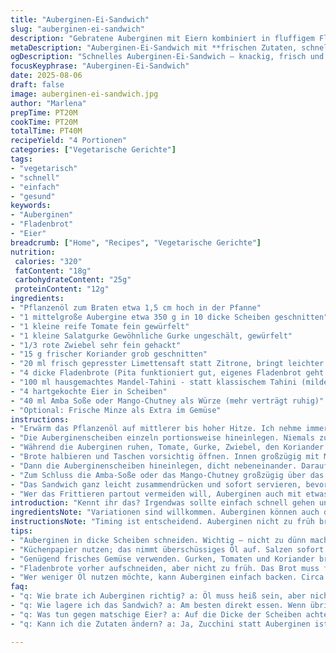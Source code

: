 ```yaml
---
title: "Auberginen-Ei-Sandwich"
slug: "auberginen-ei-sandwich"
description: "Gebratene Auberginen mit Eiern kombiniert in fluffigem Fladenbrot. Frisches Gemüse, würzige Soßen und Zitronensaft sorgen für Frische und Tiefe. Einfach, schnell, vegetarisch und ohne Milchprodukte oder Nüsse. Alternativen für Zutaten und Tipps für knusprige Auberginenränder ohne zu viel Öl. Perfekt für den schnellen Mittag oder entspanntes Abendbrot. Aromatisches Amba oder fruchtiges Mango-Chutney bringt den letzten Kick mit sich."
metaDescription: "Auberginen-Ei-Sandwich mit **frischen Zutaten, schnell zubereitet und perfekt für jede Gelegenheit**"
ogDescription: "Schnelles Auberginen-Ei-Sandwich – knackig, frisch und sättigend. Ideal für Mittagessen und gemütliche Abende"
focusKeyphrase: "Auberginen-Ei-Sandwich"
date: 2025-08-06
draft: false
image: auberginen-ei-sandwich.jpg
author: "Marlena"
prepTime: PT20M
cookTime: PT20M
totalTime: PT40M
recipeYield: "4 Portionen"
categories: ["Vegetarische Gerichte"]
tags:
- "vegetarisch"
- "schnell"
- "einfach"
- "gesund"
keywords:
- "Auberginen"
- "Fladenbrot"
- "Eier"
breadcrumb: ["Home", "Recipes", "Vegetarische Gerichte"]
nutrition: 
 calories: "320"
 fatContent: "18g"
 carbohydrateContent: "25g"
 proteinContent: "12g"
ingredients:
- "Pflanzenöl zum Braten etwa 1,5 cm hoch in der Pfanne"
- "1 mittelgroße Aubergine etwa 350 g in 10 dicke Scheiben geschnitten"
- "1 kleine reife Tomate fein gewürfelt"
- "1 kleine Salatgurke Gewöhnliche Gurke ungeschält, gewürfelt"
- "1/3 rote Zwiebel sehr fein gehackt"
- "15 g frischer Koriander grob geschnitten"
- "20 ml frisch gepresster Limettensaft statt Zitrone, bringt leichter Frische"
- "4 dicke Fladenbrote (Pita funktioniert gut, eigenes Fladenbrot geht auch)"
- "100 ml hausgemachtes Mandel-Tahini - statt klassischem Tahini (milder, nussiger) oder handelsübliches Hummus"
- "4 hartgekochte Eier in Scheiben"
- "40 ml Amba Soße oder Mango-Chutney als Würze (mehr verträgt ruhig)"
- "Optional: Frische Minze als Extra im Gemüse"
instructions:
- "Erwärm das Pflanzenöl auf mittlerer bis hoher Hitze. Ich nehme immer genug, um die Auberginenscheiben fast zu schwimmen. Wenn es leise zischt, der Duft von frisch erhitztem Öl aufsteigt, bereit für die erste Ladung."
- "Die Auberginenscheiben einzeln portionsweise hineinlegen. Niemals zu viele gleichzeitig, sonst fällt die Temperatur und es wird matschig. Geduld. Nach 5–7 Minuten, wenn sie goldbraun an den Rändern werden und innen weich sind – Fingerprobe mit Gabel, kein Widerstand –, rausnehmen, Ablage mit Küchenpapier auslegen, damit sie das Öl loswerden. Salzen gleich drauf - verstärkt den Geschmack und entzieht leicht Feuchtigkeit."
- "Während die Auberginen ruhen, Tomate, Gurke, Zwiebel, den Koriander und Limettensaft in einer Schüssel vermischen. Ein kleiner Spritzer Olivenöl geht ebenfalls, wenn du magst, für mehr Saftigkeit. Salzen und pfeffern. Die Mischung sollte frisch und knackig bleiben, nicht zu viel ziehen lassen."
- "Brote halbieren und Taschen vorsichtig öffnen. Innen großzügig mit Mandel-Tahini bestreichen (oder Hummus), das bindet später alle Komponenten und gibt cremige Textur. Wer keinen Mandel-Tahini hat, kann sämiges Avocado-Püree nehmen - auch ein Geheimtipp, das macht die Sache weicher und nussig."
- "Dann die Auberginenscheiben hineinlegen, dicht nebeneinander. Darauf die knackige Gemüsemischung verteilen. Die Eier in feinen Scheiben anordnen, so dass sie überall ein bisschen dabei sind."
- "Zum Schluss die Amba-Soße oder das Mango-Chutney großzügig über das Ei träufeln. Nicht zu sparsam sein, die Säure und Würze sind das Salz in der Suppe hier. Wer es schärfer mag, gibt noch einen Spritzer Sriracha oder eine Prise Cayenne dazu."
- "Das Sandwich ganz leicht zusammendrücken und sofort servieren, bevor das Brot weich wird. Ideal mit kalten Getränken, schmeckt auch lauwarm noch okay, aber frisch ist besser."
- "Wer das Frittieren partout vermeiden will, Auberginen auch mit etwas Öl im Ofen backen, bis sie weich sind. Dauert länger, aber weniger Fett und saubere Küche. Tipps: Auberginen nicht zu dünn schneiden, sonst zerfallen sie, unbedingt salzen vor dem Braten, um Bitterstoffe zu reduzieren."
introduction: "Kennt ihr das? Irgendwas sollte einfach schnell gehen und schmecken, frisch sein aber auch satt machen. Auberginen und Ei haben für mich da eine tolle Kombi, weil die Aubergine sich gut knusprig anbraten lässt und die Eier diese sämige Füllung bringen. Das erste Mal hab ich so ein Sandwich in Tel Aviv gegessen, die Auberginen waren perfekt, außen so leicht kross und innen schmelzend weich. Dazu das Fladenbrot, das man fast zerreißen will, weil so viel drin steckt. Beim Nachkochen habe ich die Zutaten etwas verändert, Limettensaft statt Zitrone, Mandeltahini statt normalem Tahini – weil ich das milder mag. Auch das Mango-Chutney darf nicht fehlen, die süß-saure Würze bringt einen Hammerkontrast. Achtung, Auberginen richtig braten ist eine Kunst für sich – Temperatur, Ölmenge, Timing. Aber wenn das passt, höre ich das Zischen in der Pfanne und rieche die Röstaromen, die schon halb das Gericht ausmachen. Die Frische im Gemüse balanciert alles. Das Brot nicht zu sehr durchnässen, sonst zerfällt das ganze Sandwich, da kann ich aus Erfahrung sprechen. Man kann auch schnell Gemüse austauschen, was gerade da ist. Dennoch, es muss knackig bleiben. Ein echtes Alltagsessen, das ich immer wieder mache – mal für Gäste, mal für mich."
ingredientsNote: "Variationen sind willkommen. Auberginen können auch durch Zucchini ersetzt werden, wobei die Textur dann weniger cremig ist, dafür frischer. Die Zwiebel geht auch in weiß oder Schalotten – die geben unterschiedliche Säurenoten. Der Koriander darf ersetzt werden durch Petersilie oder Minze, auch Fenchelgrün funktioniert interessant mit seiner anisartigen Frische. Fladenbrot kannst du selbst backen; wenn es zu dünn wird, bricht es schnell – lieber ein dickeres Brot kaufen oder etwas aufbacken. Die Ei-Größe kann variieren, kleine Eier schmecken intensiver. Für die Sauce probiere ich auch manchmal Joghurt mit etwas Knoblauch, passt gut, wenn du weicher magst. Wenn es schnell gehen muss – Auberginen in Scheiben im Ofen bei etwa 200 Grad 20 Minuten backen, wenden nicht vergessen. Dann weniger Öl, aber andere Aromen. Bei der Amba-Soße hilft oft Discounterware, falls der Laden nichts bringt, ist Mango-Chutney eine tolle Alternative."
instructionsNote: "Timing ist entscheidend. Auberginen nicht zu früh braten, sonst trocken sie aus. Öl muss heiß genug sein, aber nicht rauchen. Die goldbraunen Ränder signalisieren: Jetzt ab ins Papier, sonst werden sie fettig. Die Gemüse-Mischung kurz vor dem Zusammenstellen machen, damit sie knackig bleibt. Brot nicht vor der Zubereitung öffnen, sonst trocknet es aus. Eier schälen unbedingt frisch, sonst fällt die Schale schlecht. Wenn die Amba-Soße zu scharf ist, mit etwas Joghurt oder Tahini mildern. Das Aufschichten ist wie Layering bei einer Lasagne – jede Komponente spürt man noch. Ich drücke meist leicht, aber nicht fest, sonst sacken die weichen Zutaten zusammen. Empfehlenswert, das Ganze direkt zu essen, sonst droht zerfallendes Brot und matschige Textur. Zu viele Zutaten auf einmal sorgen für Chaos – besser einfach halten. Heißt also: arbeiten zügig, eher kleiner Portionen, dafür frisch."
tips:
- "Auberginen in dicke Scheiben schneiden. Wichtig – nicht zu dünn machen. Sonst zerfallen sie beim Braten. Mit Öl auf mittlerer Hitze beginnen. Die Ränder sollten goldbraun sein, nicht zu lange drin lassen. 5-7 Minuten pro Seite. Geduld zählt."
- "Küchenpapier nutzen; das nimmt überschüssiges Öl auf. Salzen sofort nach dem Braten. Das verstärkt den Geschmack. Geschmacklich ist der Unterschied deutlich. Am besten mit Hebelwirkung rausnehmen und gleich ins Papier legen. Timing ist Gold."
- "Genügend frisches Gemüse verwenden. Gurken, Tomaten und Koriander bringen Frische. Limettensaft statt Zitrone bringt milde Säure. Ich mag kräftigen Geschmack, aber nicht übertrieben. Hohe Frische ist wichtig, also nicht lang ziehen lassen. Sofort vermischen."
- "Fladenbrote vorher aufschneiden, aber nicht zu früh. Das Brot muss frisch bleiben, sonst wird es matschig. Bei der Füllung aufschichten – zuerst die Auberginen, dann das Gemüse, danach die Eier. Das ergibt eine schöne Textur. Drücken für die richtige Dichte."
- "Wer weniger Öl nutzen möchte, kann Auberginen einfach backen. Circa 20 Minuten bei 200 Grad. Wenden nicht vergessen. Der Geschmack verändert sich, ist aber auch lecker. Weniger Fett – praktische Alternative. Aber die Krosse fehlt."
faq:
- "q: Wie brate ich Auberginen richtig? a: Öl muss heiß sein, aber nicht rauchen. Fingerprobe mit Gabel – kein Widerstand erlaubt. Ränder goldbraun."
- "q: Wie lagere ich das Sandwich? a: Am besten direkt essen. Wenn übrig – kühl lagern, jedoch kein Aufbewahren über Nacht. Brot wird weich. Separate Zutaten aufbewahren."
- "q: Was tun gegen matschige Eier? a: Auf die Dicke der Scheiben achten. Immer frisch schälen und nicht lange warten mit dem Servieren. Kommt auf die Frischhaltung an."
- "q: Kann ich die Zutaten ändern? a: Ja, Zucchini statt Auberginen ist möglich. Ein Gemüse, das ähnliches bringt. Auch Petersilie oder Minze sind gute Alternativen. Fleischlose Proteinquellen wie Tofu sind auch ein Gedanke."

---
```

